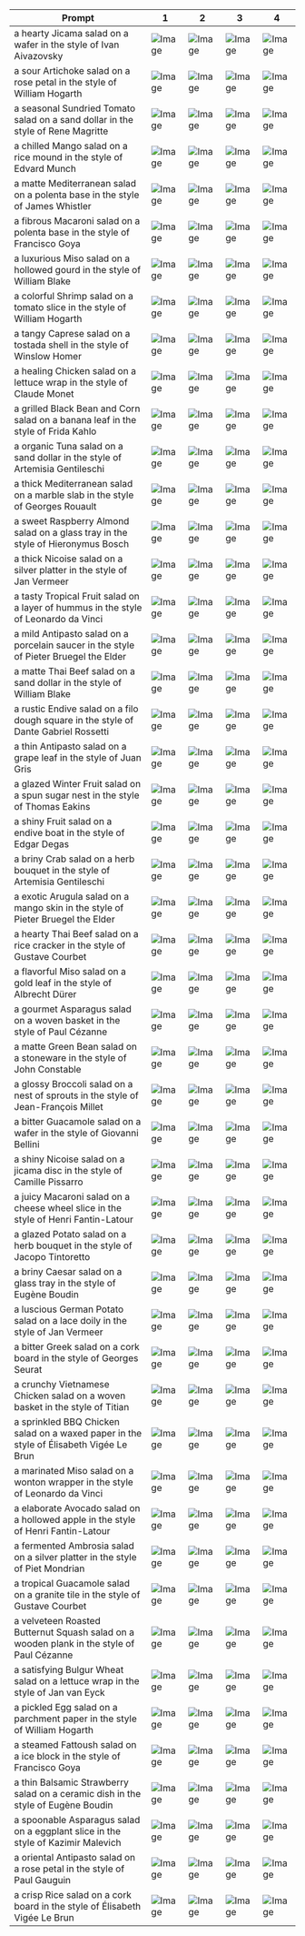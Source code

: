 | Prompt | 1 | 2 | 3 | 4 |
|-|-|-|-|-|
| a hearty Jicama salad on a wafer in the style of Ivan Aivazovsky | ![Image](https://salad-benchmark-public-assets.s3.us-east-2.amazonaws.com/sdxl/30352f45-2f2b-4006-b153-ce6f36fe7d00-0.jpg) | ![Image](https://salad-benchmark-public-assets.s3.us-east-2.amazonaws.com/sdxl/30352f45-2f2b-4006-b153-ce6f36fe7d00-1.jpg) | ![Image](https://salad-benchmark-public-assets.s3.us-east-2.amazonaws.com/sdxl/30352f45-2f2b-4006-b153-ce6f36fe7d00-2.jpg) | ![Image](https://salad-benchmark-public-assets.s3.us-east-2.amazonaws.com/sdxl/30352f45-2f2b-4006-b153-ce6f36fe7d00-3.jpg) |
| a sour Artichoke salad on a rose petal in the style of William Hogarth | ![Image](https://salad-benchmark-public-assets.s3.us-east-2.amazonaws.com/sdxl/fbc766dc-786c-4bd2-81d9-21efda0f384e-0.jpg) | ![Image](https://salad-benchmark-public-assets.s3.us-east-2.amazonaws.com/sdxl/fbc766dc-786c-4bd2-81d9-21efda0f384e-1.jpg) | ![Image](https://salad-benchmark-public-assets.s3.us-east-2.amazonaws.com/sdxl/fbc766dc-786c-4bd2-81d9-21efda0f384e-2.jpg) | ![Image](https://salad-benchmark-public-assets.s3.us-east-2.amazonaws.com/sdxl/fbc766dc-786c-4bd2-81d9-21efda0f384e-3.jpg) |
| a seasonal Sundried Tomato salad on a sand dollar in the style of Rene Magritte | ![Image](https://salad-benchmark-public-assets.s3.us-east-2.amazonaws.com/sdxl/a275e95f-ec7f-4735-b43f-24e7a3e23949-0.jpg) | ![Image](https://salad-benchmark-public-assets.s3.us-east-2.amazonaws.com/sdxl/a275e95f-ec7f-4735-b43f-24e7a3e23949-1.jpg) | ![Image](https://salad-benchmark-public-assets.s3.us-east-2.amazonaws.com/sdxl/a275e95f-ec7f-4735-b43f-24e7a3e23949-2.jpg) | ![Image](https://salad-benchmark-public-assets.s3.us-east-2.amazonaws.com/sdxl/a275e95f-ec7f-4735-b43f-24e7a3e23949-3.jpg) |
| a chilled Mango salad on a rice mound in the style of Edvard Munch | ![Image](https://salad-benchmark-public-assets.s3.us-east-2.amazonaws.com/sdxl/1a0e79ed-1532-4f42-a796-734290ec97d6-0.jpg) | ![Image](https://salad-benchmark-public-assets.s3.us-east-2.amazonaws.com/sdxl/1a0e79ed-1532-4f42-a796-734290ec97d6-1.jpg) | ![Image](https://salad-benchmark-public-assets.s3.us-east-2.amazonaws.com/sdxl/1a0e79ed-1532-4f42-a796-734290ec97d6-2.jpg) | ![Image](https://salad-benchmark-public-assets.s3.us-east-2.amazonaws.com/sdxl/1a0e79ed-1532-4f42-a796-734290ec97d6-3.jpg) |
| a matte Mediterranean salad on a polenta base in the style of James Whistler | ![Image](https://salad-benchmark-public-assets.s3.us-east-2.amazonaws.com/sdxl/aedf73c9-2add-410b-8a5e-7f655e59a6aa-0.jpg) | ![Image](https://salad-benchmark-public-assets.s3.us-east-2.amazonaws.com/sdxl/aedf73c9-2add-410b-8a5e-7f655e59a6aa-1.jpg) | ![Image](https://salad-benchmark-public-assets.s3.us-east-2.amazonaws.com/sdxl/aedf73c9-2add-410b-8a5e-7f655e59a6aa-2.jpg) | ![Image](https://salad-benchmark-public-assets.s3.us-east-2.amazonaws.com/sdxl/aedf73c9-2add-410b-8a5e-7f655e59a6aa-3.jpg) |
| a fibrous Macaroni salad on a polenta base in the style of Francisco Goya | ![Image](https://salad-benchmark-public-assets.s3.us-east-2.amazonaws.com/sdxl/d1b101bf-bc05-4d65-b488-e39f5c55926a-0.jpg) | ![Image](https://salad-benchmark-public-assets.s3.us-east-2.amazonaws.com/sdxl/d1b101bf-bc05-4d65-b488-e39f5c55926a-1.jpg) | ![Image](https://salad-benchmark-public-assets.s3.us-east-2.amazonaws.com/sdxl/d1b101bf-bc05-4d65-b488-e39f5c55926a-2.jpg) | ![Image](https://salad-benchmark-public-assets.s3.us-east-2.amazonaws.com/sdxl/d1b101bf-bc05-4d65-b488-e39f5c55926a-3.jpg) |
| a luxurious Miso salad on a hollowed gourd in the style of William Blake | ![Image](https://salad-benchmark-public-assets.s3.us-east-2.amazonaws.com/sdxl/c6c61ad9-e573-4d0e-8115-45e84158fcdd-0.jpg) | ![Image](https://salad-benchmark-public-assets.s3.us-east-2.amazonaws.com/sdxl/c6c61ad9-e573-4d0e-8115-45e84158fcdd-1.jpg) | ![Image](https://salad-benchmark-public-assets.s3.us-east-2.amazonaws.com/sdxl/c6c61ad9-e573-4d0e-8115-45e84158fcdd-2.jpg) | ![Image](https://salad-benchmark-public-assets.s3.us-east-2.amazonaws.com/sdxl/c6c61ad9-e573-4d0e-8115-45e84158fcdd-3.jpg) |
| a colorful Shrimp salad on a tomato slice in the style of William Hogarth | ![Image](https://salad-benchmark-public-assets.s3.us-east-2.amazonaws.com/sdxl/c1a1f81a-ebd7-4b06-86d1-ad947d74138d-0.jpg) | ![Image](https://salad-benchmark-public-assets.s3.us-east-2.amazonaws.com/sdxl/c1a1f81a-ebd7-4b06-86d1-ad947d74138d-1.jpg) | ![Image](https://salad-benchmark-public-assets.s3.us-east-2.amazonaws.com/sdxl/c1a1f81a-ebd7-4b06-86d1-ad947d74138d-2.jpg) | ![Image](https://salad-benchmark-public-assets.s3.us-east-2.amazonaws.com/sdxl/c1a1f81a-ebd7-4b06-86d1-ad947d74138d-3.jpg) |
| a tangy Caprese salad on a tostada shell in the style of Winslow Homer | ![Image](https://salad-benchmark-public-assets.s3.us-east-2.amazonaws.com/sdxl/64b7a7f8-09a2-44ce-927f-9c6dbc8b3057-0.jpg) | ![Image](https://salad-benchmark-public-assets.s3.us-east-2.amazonaws.com/sdxl/64b7a7f8-09a2-44ce-927f-9c6dbc8b3057-1.jpg) | ![Image](https://salad-benchmark-public-assets.s3.us-east-2.amazonaws.com/sdxl/64b7a7f8-09a2-44ce-927f-9c6dbc8b3057-2.jpg) | ![Image](https://salad-benchmark-public-assets.s3.us-east-2.amazonaws.com/sdxl/64b7a7f8-09a2-44ce-927f-9c6dbc8b3057-3.jpg) |
| a healing Chicken salad on a lettuce wrap in the style of Claude Monet | ![Image](https://salad-benchmark-public-assets.s3.us-east-2.amazonaws.com/sdxl/c9dd1e09-08e4-46fb-9e4a-9e4b49fe912a-0.jpg) | ![Image](https://salad-benchmark-public-assets.s3.us-east-2.amazonaws.com/sdxl/c9dd1e09-08e4-46fb-9e4a-9e4b49fe912a-1.jpg) | ![Image](https://salad-benchmark-public-assets.s3.us-east-2.amazonaws.com/sdxl/c9dd1e09-08e4-46fb-9e4a-9e4b49fe912a-2.jpg) | ![Image](https://salad-benchmark-public-assets.s3.us-east-2.amazonaws.com/sdxl/c9dd1e09-08e4-46fb-9e4a-9e4b49fe912a-3.jpg) |
| a grilled Black Bean and Corn salad on a banana leaf in the style of Frida Kahlo | ![Image](https://salad-benchmark-public-assets.s3.us-east-2.amazonaws.com/sdxl/636ea728-ba04-4809-a5a6-acd7f132daf4-0.jpg) | ![Image](https://salad-benchmark-public-assets.s3.us-east-2.amazonaws.com/sdxl/636ea728-ba04-4809-a5a6-acd7f132daf4-1.jpg) | ![Image](https://salad-benchmark-public-assets.s3.us-east-2.amazonaws.com/sdxl/636ea728-ba04-4809-a5a6-acd7f132daf4-2.jpg) | ![Image](https://salad-benchmark-public-assets.s3.us-east-2.amazonaws.com/sdxl/636ea728-ba04-4809-a5a6-acd7f132daf4-3.jpg) |
| a organic Tuna salad on a sand dollar in the style of Artemisia Gentileschi | ![Image](https://salad-benchmark-public-assets.s3.us-east-2.amazonaws.com/sdxl/349dbbdb-32b6-4385-a67f-8a25698bfe32-0.jpg) | ![Image](https://salad-benchmark-public-assets.s3.us-east-2.amazonaws.com/sdxl/349dbbdb-32b6-4385-a67f-8a25698bfe32-1.jpg) | ![Image](https://salad-benchmark-public-assets.s3.us-east-2.amazonaws.com/sdxl/349dbbdb-32b6-4385-a67f-8a25698bfe32-2.jpg) | ![Image](https://salad-benchmark-public-assets.s3.us-east-2.amazonaws.com/sdxl/349dbbdb-32b6-4385-a67f-8a25698bfe32-3.jpg) |
| a thick Mediterranean salad on a marble slab in the style of Georges Rouault | ![Image](https://salad-benchmark-public-assets.s3.us-east-2.amazonaws.com/sdxl/03eaa9e4-86c9-46dd-b161-388e3290631f-0.jpg) | ![Image](https://salad-benchmark-public-assets.s3.us-east-2.amazonaws.com/sdxl/03eaa9e4-86c9-46dd-b161-388e3290631f-1.jpg) | ![Image](https://salad-benchmark-public-assets.s3.us-east-2.amazonaws.com/sdxl/03eaa9e4-86c9-46dd-b161-388e3290631f-2.jpg) | ![Image](https://salad-benchmark-public-assets.s3.us-east-2.amazonaws.com/sdxl/03eaa9e4-86c9-46dd-b161-388e3290631f-3.jpg) |
| a sweet Raspberry Almond salad on a glass tray in the style of Hieronymus Bosch | ![Image](https://salad-benchmark-public-assets.s3.us-east-2.amazonaws.com/sdxl/04a7695c-ace1-4646-bc86-b128c3e4668f-0.jpg) | ![Image](https://salad-benchmark-public-assets.s3.us-east-2.amazonaws.com/sdxl/04a7695c-ace1-4646-bc86-b128c3e4668f-1.jpg) | ![Image](https://salad-benchmark-public-assets.s3.us-east-2.amazonaws.com/sdxl/04a7695c-ace1-4646-bc86-b128c3e4668f-2.jpg) | ![Image](https://salad-benchmark-public-assets.s3.us-east-2.amazonaws.com/sdxl/04a7695c-ace1-4646-bc86-b128c3e4668f-3.jpg) |
| a thick Nicoise salad on a silver platter in the style of Jan Vermeer | ![Image](https://salad-benchmark-public-assets.s3.us-east-2.amazonaws.com/sdxl/92398582-8b66-4ac3-97bf-666189341f5c-0.jpg) | ![Image](https://salad-benchmark-public-assets.s3.us-east-2.amazonaws.com/sdxl/92398582-8b66-4ac3-97bf-666189341f5c-1.jpg) | ![Image](https://salad-benchmark-public-assets.s3.us-east-2.amazonaws.com/sdxl/92398582-8b66-4ac3-97bf-666189341f5c-2.jpg) | ![Image](https://salad-benchmark-public-assets.s3.us-east-2.amazonaws.com/sdxl/92398582-8b66-4ac3-97bf-666189341f5c-3.jpg) |
| a tasty Tropical Fruit salad on a layer of hummus in the style of Leonardo da Vinci | ![Image](https://salad-benchmark-public-assets.s3.us-east-2.amazonaws.com/sdxl/56187dd8-db80-4f35-bb3e-779f84c2cee6-0.jpg) | ![Image](https://salad-benchmark-public-assets.s3.us-east-2.amazonaws.com/sdxl/56187dd8-db80-4f35-bb3e-779f84c2cee6-1.jpg) | ![Image](https://salad-benchmark-public-assets.s3.us-east-2.amazonaws.com/sdxl/56187dd8-db80-4f35-bb3e-779f84c2cee6-2.jpg) | ![Image](https://salad-benchmark-public-assets.s3.us-east-2.amazonaws.com/sdxl/56187dd8-db80-4f35-bb3e-779f84c2cee6-3.jpg) |
| a mild Antipasto salad on a porcelain saucer in the style of Pieter Bruegel the Elder | ![Image](https://salad-benchmark-public-assets.s3.us-east-2.amazonaws.com/sdxl/dc7c6259-c9ec-463f-869c-6b4df379902c-0.jpg) | ![Image](https://salad-benchmark-public-assets.s3.us-east-2.amazonaws.com/sdxl/dc7c6259-c9ec-463f-869c-6b4df379902c-1.jpg) | ![Image](https://salad-benchmark-public-assets.s3.us-east-2.amazonaws.com/sdxl/dc7c6259-c9ec-463f-869c-6b4df379902c-2.jpg) | ![Image](https://salad-benchmark-public-assets.s3.us-east-2.amazonaws.com/sdxl/dc7c6259-c9ec-463f-869c-6b4df379902c-3.jpg) |
| a matte Thai Beef salad on a sand dollar in the style of William Blake | ![Image](https://salad-benchmark-public-assets.s3.us-east-2.amazonaws.com/sdxl/bf59a0d3-0a05-43a6-9aec-2068bcb227b7-0.jpg) | ![Image](https://salad-benchmark-public-assets.s3.us-east-2.amazonaws.com/sdxl/bf59a0d3-0a05-43a6-9aec-2068bcb227b7-1.jpg) | ![Image](https://salad-benchmark-public-assets.s3.us-east-2.amazonaws.com/sdxl/bf59a0d3-0a05-43a6-9aec-2068bcb227b7-2.jpg) | ![Image](https://salad-benchmark-public-assets.s3.us-east-2.amazonaws.com/sdxl/bf59a0d3-0a05-43a6-9aec-2068bcb227b7-3.jpg) |
| a rustic Endive salad on a filo dough square in the style of Dante Gabriel Rossetti | ![Image](https://salad-benchmark-public-assets.s3.us-east-2.amazonaws.com/sdxl/27c1c622-c567-4bf9-b278-8a66fbf54ade-0.jpg) | ![Image](https://salad-benchmark-public-assets.s3.us-east-2.amazonaws.com/sdxl/27c1c622-c567-4bf9-b278-8a66fbf54ade-1.jpg) | ![Image](https://salad-benchmark-public-assets.s3.us-east-2.amazonaws.com/sdxl/27c1c622-c567-4bf9-b278-8a66fbf54ade-2.jpg) | ![Image](https://salad-benchmark-public-assets.s3.us-east-2.amazonaws.com/sdxl/27c1c622-c567-4bf9-b278-8a66fbf54ade-3.jpg) |
| a thin Antipasto salad on a grape leaf in the style of Juan Gris | ![Image](https://salad-benchmark-public-assets.s3.us-east-2.amazonaws.com/sdxl/4c565db7-64e4-4442-b6f7-a62fd22f5982-0.jpg) | ![Image](https://salad-benchmark-public-assets.s3.us-east-2.amazonaws.com/sdxl/4c565db7-64e4-4442-b6f7-a62fd22f5982-1.jpg) | ![Image](https://salad-benchmark-public-assets.s3.us-east-2.amazonaws.com/sdxl/4c565db7-64e4-4442-b6f7-a62fd22f5982-2.jpg) | ![Image](https://salad-benchmark-public-assets.s3.us-east-2.amazonaws.com/sdxl/4c565db7-64e4-4442-b6f7-a62fd22f5982-3.jpg) |
| a glazed Winter Fruit salad on a spun sugar nest in the style of Thomas Eakins | ![Image](https://salad-benchmark-public-assets.s3.us-east-2.amazonaws.com/sdxl/0f178a6d-8f18-44c7-9e83-3401525f9806-0.jpg) | ![Image](https://salad-benchmark-public-assets.s3.us-east-2.amazonaws.com/sdxl/0f178a6d-8f18-44c7-9e83-3401525f9806-1.jpg) | ![Image](https://salad-benchmark-public-assets.s3.us-east-2.amazonaws.com/sdxl/0f178a6d-8f18-44c7-9e83-3401525f9806-2.jpg) | ![Image](https://salad-benchmark-public-assets.s3.us-east-2.amazonaws.com/sdxl/0f178a6d-8f18-44c7-9e83-3401525f9806-3.jpg) |
| a shiny Fruit salad on a endive boat in the style of Edgar Degas | ![Image](https://salad-benchmark-public-assets.s3.us-east-2.amazonaws.com/sdxl/488b706a-b8ad-4afd-86f0-3b632cf42395-0.jpg) | ![Image](https://salad-benchmark-public-assets.s3.us-east-2.amazonaws.com/sdxl/488b706a-b8ad-4afd-86f0-3b632cf42395-1.jpg) | ![Image](https://salad-benchmark-public-assets.s3.us-east-2.amazonaws.com/sdxl/488b706a-b8ad-4afd-86f0-3b632cf42395-2.jpg) | ![Image](https://salad-benchmark-public-assets.s3.us-east-2.amazonaws.com/sdxl/488b706a-b8ad-4afd-86f0-3b632cf42395-3.jpg) |
| a briny Crab salad on a herb bouquet in the style of Artemisia Gentileschi | ![Image](https://salad-benchmark-public-assets.s3.us-east-2.amazonaws.com/sdxl/1ea5be2e-405f-4f02-95d3-de3373b216c9-0.jpg) | ![Image](https://salad-benchmark-public-assets.s3.us-east-2.amazonaws.com/sdxl/1ea5be2e-405f-4f02-95d3-de3373b216c9-1.jpg) | ![Image](https://salad-benchmark-public-assets.s3.us-east-2.amazonaws.com/sdxl/1ea5be2e-405f-4f02-95d3-de3373b216c9-2.jpg) | ![Image](https://salad-benchmark-public-assets.s3.us-east-2.amazonaws.com/sdxl/1ea5be2e-405f-4f02-95d3-de3373b216c9-3.jpg) |
| a exotic Arugula salad on a mango skin in the style of Pieter Bruegel the Elder | ![Image](https://salad-benchmark-public-assets.s3.us-east-2.amazonaws.com/sdxl/bd967806-8617-4756-974c-35846a6588b2-0.jpg) | ![Image](https://salad-benchmark-public-assets.s3.us-east-2.amazonaws.com/sdxl/bd967806-8617-4756-974c-35846a6588b2-1.jpg) | ![Image](https://salad-benchmark-public-assets.s3.us-east-2.amazonaws.com/sdxl/bd967806-8617-4756-974c-35846a6588b2-2.jpg) | ![Image](https://salad-benchmark-public-assets.s3.us-east-2.amazonaws.com/sdxl/bd967806-8617-4756-974c-35846a6588b2-3.jpg) |
| a hearty Thai Beef salad on a rice cracker in the style of Gustave Courbet | ![Image](https://salad-benchmark-public-assets.s3.us-east-2.amazonaws.com/sdxl/30188955-539f-408e-8dee-62699d4582b5-0.jpg) | ![Image](https://salad-benchmark-public-assets.s3.us-east-2.amazonaws.com/sdxl/30188955-539f-408e-8dee-62699d4582b5-1.jpg) | ![Image](https://salad-benchmark-public-assets.s3.us-east-2.amazonaws.com/sdxl/30188955-539f-408e-8dee-62699d4582b5-2.jpg) | ![Image](https://salad-benchmark-public-assets.s3.us-east-2.amazonaws.com/sdxl/30188955-539f-408e-8dee-62699d4582b5-3.jpg) |
| a flavorful Miso salad on a gold leaf in the style of Albrecht Dürer | ![Image](https://salad-benchmark-public-assets.s3.us-east-2.amazonaws.com/sdxl/3bad1cf3-0d79-4994-a6be-80d0a9e30ea5-0.jpg) | ![Image](https://salad-benchmark-public-assets.s3.us-east-2.amazonaws.com/sdxl/3bad1cf3-0d79-4994-a6be-80d0a9e30ea5-1.jpg) | ![Image](https://salad-benchmark-public-assets.s3.us-east-2.amazonaws.com/sdxl/3bad1cf3-0d79-4994-a6be-80d0a9e30ea5-2.jpg) | ![Image](https://salad-benchmark-public-assets.s3.us-east-2.amazonaws.com/sdxl/3bad1cf3-0d79-4994-a6be-80d0a9e30ea5-3.jpg) |
| a gourmet Asparagus salad on a woven basket in the style of Paul Cézanne | ![Image](https://salad-benchmark-public-assets.s3.us-east-2.amazonaws.com/sdxl/5a007023-7499-4b15-9417-e2635316197d-0.jpg) | ![Image](https://salad-benchmark-public-assets.s3.us-east-2.amazonaws.com/sdxl/5a007023-7499-4b15-9417-e2635316197d-1.jpg) | ![Image](https://salad-benchmark-public-assets.s3.us-east-2.amazonaws.com/sdxl/5a007023-7499-4b15-9417-e2635316197d-2.jpg) | ![Image](https://salad-benchmark-public-assets.s3.us-east-2.amazonaws.com/sdxl/5a007023-7499-4b15-9417-e2635316197d-3.jpg) |
| a matte Green Bean salad on a stoneware in the style of John Constable | ![Image](https://salad-benchmark-public-assets.s3.us-east-2.amazonaws.com/sdxl/0f20408f-ca6b-45d5-a67f-b4ff808f60af-0.jpg) | ![Image](https://salad-benchmark-public-assets.s3.us-east-2.amazonaws.com/sdxl/0f20408f-ca6b-45d5-a67f-b4ff808f60af-1.jpg) | ![Image](https://salad-benchmark-public-assets.s3.us-east-2.amazonaws.com/sdxl/0f20408f-ca6b-45d5-a67f-b4ff808f60af-2.jpg) | ![Image](https://salad-benchmark-public-assets.s3.us-east-2.amazonaws.com/sdxl/0f20408f-ca6b-45d5-a67f-b4ff808f60af-3.jpg) |
| a glossy Broccoli salad on a nest of sprouts in the style of Jean-François Millet | ![Image](https://salad-benchmark-public-assets.s3.us-east-2.amazonaws.com/sdxl/5eaa933d-af2b-44ac-bc0d-f7da0f9558be-0.jpg) | ![Image](https://salad-benchmark-public-assets.s3.us-east-2.amazonaws.com/sdxl/5eaa933d-af2b-44ac-bc0d-f7da0f9558be-1.jpg) | ![Image](https://salad-benchmark-public-assets.s3.us-east-2.amazonaws.com/sdxl/5eaa933d-af2b-44ac-bc0d-f7da0f9558be-2.jpg) | ![Image](https://salad-benchmark-public-assets.s3.us-east-2.amazonaws.com/sdxl/5eaa933d-af2b-44ac-bc0d-f7da0f9558be-3.jpg) |
| a bitter Guacamole salad on a wafer in the style of Giovanni Bellini | ![Image](https://salad-benchmark-public-assets.s3.us-east-2.amazonaws.com/sdxl/72af1bd5-4014-493a-b72c-b31f69595e7d-0.jpg) | ![Image](https://salad-benchmark-public-assets.s3.us-east-2.amazonaws.com/sdxl/72af1bd5-4014-493a-b72c-b31f69595e7d-1.jpg) | ![Image](https://salad-benchmark-public-assets.s3.us-east-2.amazonaws.com/sdxl/72af1bd5-4014-493a-b72c-b31f69595e7d-2.jpg) | ![Image](https://salad-benchmark-public-assets.s3.us-east-2.amazonaws.com/sdxl/72af1bd5-4014-493a-b72c-b31f69595e7d-3.jpg) |
| a shiny Nicoise salad on a jicama disc in the style of Camille Pissarro | ![Image](https://salad-benchmark-public-assets.s3.us-east-2.amazonaws.com/sdxl/969738ec-f5dd-4d08-804b-18a2f70ed22f-0.jpg) | ![Image](https://salad-benchmark-public-assets.s3.us-east-2.amazonaws.com/sdxl/969738ec-f5dd-4d08-804b-18a2f70ed22f-1.jpg) | ![Image](https://salad-benchmark-public-assets.s3.us-east-2.amazonaws.com/sdxl/969738ec-f5dd-4d08-804b-18a2f70ed22f-2.jpg) | ![Image](https://salad-benchmark-public-assets.s3.us-east-2.amazonaws.com/sdxl/969738ec-f5dd-4d08-804b-18a2f70ed22f-3.jpg) |
| a juicy Macaroni salad on a cheese wheel slice in the style of Henri Fantin-Latour | ![Image](https://salad-benchmark-public-assets.s3.us-east-2.amazonaws.com/sdxl/14a2ddf8-84b6-4bf2-90f7-0091208045cf-0.jpg) | ![Image](https://salad-benchmark-public-assets.s3.us-east-2.amazonaws.com/sdxl/14a2ddf8-84b6-4bf2-90f7-0091208045cf-1.jpg) | ![Image](https://salad-benchmark-public-assets.s3.us-east-2.amazonaws.com/sdxl/14a2ddf8-84b6-4bf2-90f7-0091208045cf-2.jpg) | ![Image](https://salad-benchmark-public-assets.s3.us-east-2.amazonaws.com/sdxl/14a2ddf8-84b6-4bf2-90f7-0091208045cf-3.jpg) |
| a glazed Potato salad on a herb bouquet in the style of Jacopo Tintoretto | ![Image](https://salad-benchmark-public-assets.s3.us-east-2.amazonaws.com/sdxl/9556f108-9725-449f-ae2a-4a0fc997ffe3-0.jpg) | ![Image](https://salad-benchmark-public-assets.s3.us-east-2.amazonaws.com/sdxl/9556f108-9725-449f-ae2a-4a0fc997ffe3-1.jpg) | ![Image](https://salad-benchmark-public-assets.s3.us-east-2.amazonaws.com/sdxl/9556f108-9725-449f-ae2a-4a0fc997ffe3-2.jpg) | ![Image](https://salad-benchmark-public-assets.s3.us-east-2.amazonaws.com/sdxl/9556f108-9725-449f-ae2a-4a0fc997ffe3-3.jpg) |
| a briny Caesar salad on a glass tray in the style of Eugène Boudin | ![Image](https://salad-benchmark-public-assets.s3.us-east-2.amazonaws.com/sdxl/938e2691-3d5d-41c7-8626-ad244e713cc5-0.jpg) | ![Image](https://salad-benchmark-public-assets.s3.us-east-2.amazonaws.com/sdxl/938e2691-3d5d-41c7-8626-ad244e713cc5-1.jpg) | ![Image](https://salad-benchmark-public-assets.s3.us-east-2.amazonaws.com/sdxl/938e2691-3d5d-41c7-8626-ad244e713cc5-2.jpg) | ![Image](https://salad-benchmark-public-assets.s3.us-east-2.amazonaws.com/sdxl/938e2691-3d5d-41c7-8626-ad244e713cc5-3.jpg) |
| a luscious German Potato salad on a lace doily in the style of Jan Vermeer | ![Image](https://salad-benchmark-public-assets.s3.us-east-2.amazonaws.com/sdxl/dbd9f418-deb5-4ca9-9588-31b796a833b3-0.jpg) | ![Image](https://salad-benchmark-public-assets.s3.us-east-2.amazonaws.com/sdxl/dbd9f418-deb5-4ca9-9588-31b796a833b3-1.jpg) | ![Image](https://salad-benchmark-public-assets.s3.us-east-2.amazonaws.com/sdxl/dbd9f418-deb5-4ca9-9588-31b796a833b3-2.jpg) | ![Image](https://salad-benchmark-public-assets.s3.us-east-2.amazonaws.com/sdxl/dbd9f418-deb5-4ca9-9588-31b796a833b3-3.jpg) |
| a bitter Greek salad on a cork board in the style of Georges Seurat | ![Image](https://salad-benchmark-public-assets.s3.us-east-2.amazonaws.com/sdxl/8699c08b-26e2-403c-9021-75ee00c17a8c-0.jpg) | ![Image](https://salad-benchmark-public-assets.s3.us-east-2.amazonaws.com/sdxl/8699c08b-26e2-403c-9021-75ee00c17a8c-1.jpg) | ![Image](https://salad-benchmark-public-assets.s3.us-east-2.amazonaws.com/sdxl/8699c08b-26e2-403c-9021-75ee00c17a8c-2.jpg) | ![Image](https://salad-benchmark-public-assets.s3.us-east-2.amazonaws.com/sdxl/8699c08b-26e2-403c-9021-75ee00c17a8c-3.jpg) |
| a crunchy Vietnamese Chicken salad on a woven basket in the style of Titian | ![Image](https://salad-benchmark-public-assets.s3.us-east-2.amazonaws.com/sdxl/1a83db98-4fac-493b-b1ee-6874c73c1560-0.jpg) | ![Image](https://salad-benchmark-public-assets.s3.us-east-2.amazonaws.com/sdxl/1a83db98-4fac-493b-b1ee-6874c73c1560-1.jpg) | ![Image](https://salad-benchmark-public-assets.s3.us-east-2.amazonaws.com/sdxl/1a83db98-4fac-493b-b1ee-6874c73c1560-2.jpg) | ![Image](https://salad-benchmark-public-assets.s3.us-east-2.amazonaws.com/sdxl/1a83db98-4fac-493b-b1ee-6874c73c1560-3.jpg) |
| a sprinkled BBQ Chicken salad on a waxed paper in the style of Élisabeth Vigée Le Brun | ![Image](https://salad-benchmark-public-assets.s3.us-east-2.amazonaws.com/sdxl/ccbd592b-18e4-449f-9b3c-91c9f2b3584a-0.jpg) | ![Image](https://salad-benchmark-public-assets.s3.us-east-2.amazonaws.com/sdxl/ccbd592b-18e4-449f-9b3c-91c9f2b3584a-1.jpg) | ![Image](https://salad-benchmark-public-assets.s3.us-east-2.amazonaws.com/sdxl/ccbd592b-18e4-449f-9b3c-91c9f2b3584a-2.jpg) | ![Image](https://salad-benchmark-public-assets.s3.us-east-2.amazonaws.com/sdxl/ccbd592b-18e4-449f-9b3c-91c9f2b3584a-3.jpg) |
| a marinated Miso salad on a wonton wrapper in the style of Leonardo da Vinci | ![Image](https://salad-benchmark-public-assets.s3.us-east-2.amazonaws.com/sdxl/8e53b5e9-7f86-44d8-a18c-dfbe046ea30a-0.jpg) | ![Image](https://salad-benchmark-public-assets.s3.us-east-2.amazonaws.com/sdxl/8e53b5e9-7f86-44d8-a18c-dfbe046ea30a-1.jpg) | ![Image](https://salad-benchmark-public-assets.s3.us-east-2.amazonaws.com/sdxl/8e53b5e9-7f86-44d8-a18c-dfbe046ea30a-2.jpg) | ![Image](https://salad-benchmark-public-assets.s3.us-east-2.amazonaws.com/sdxl/8e53b5e9-7f86-44d8-a18c-dfbe046ea30a-3.jpg) |
| a elaborate Avocado salad on a hollowed apple in the style of Henri Fantin-Latour | ![Image](https://salad-benchmark-public-assets.s3.us-east-2.amazonaws.com/sdxl/e3666746-070e-4037-925c-e5aeb5fafc03-0.jpg) | ![Image](https://salad-benchmark-public-assets.s3.us-east-2.amazonaws.com/sdxl/e3666746-070e-4037-925c-e5aeb5fafc03-1.jpg) | ![Image](https://salad-benchmark-public-assets.s3.us-east-2.amazonaws.com/sdxl/e3666746-070e-4037-925c-e5aeb5fafc03-2.jpg) | ![Image](https://salad-benchmark-public-assets.s3.us-east-2.amazonaws.com/sdxl/e3666746-070e-4037-925c-e5aeb5fafc03-3.jpg) |
| a fermented Ambrosia salad on a silver platter in the style of Piet Mondrian | ![Image](https://salad-benchmark-public-assets.s3.us-east-2.amazonaws.com/sdxl/0d31554a-ceff-42b6-94fe-9ffd3732fc76-0.jpg) | ![Image](https://salad-benchmark-public-assets.s3.us-east-2.amazonaws.com/sdxl/0d31554a-ceff-42b6-94fe-9ffd3732fc76-1.jpg) | ![Image](https://salad-benchmark-public-assets.s3.us-east-2.amazonaws.com/sdxl/0d31554a-ceff-42b6-94fe-9ffd3732fc76-2.jpg) | ![Image](https://salad-benchmark-public-assets.s3.us-east-2.amazonaws.com/sdxl/0d31554a-ceff-42b6-94fe-9ffd3732fc76-3.jpg) |
| a tropical Guacamole salad on a granite tile in the style of Gustave Courbet | ![Image](https://salad-benchmark-public-assets.s3.us-east-2.amazonaws.com/sdxl/e769db6e-87e8-441d-8de6-b473acecde79-0.jpg) | ![Image](https://salad-benchmark-public-assets.s3.us-east-2.amazonaws.com/sdxl/e769db6e-87e8-441d-8de6-b473acecde79-1.jpg) | ![Image](https://salad-benchmark-public-assets.s3.us-east-2.amazonaws.com/sdxl/e769db6e-87e8-441d-8de6-b473acecde79-2.jpg) | ![Image](https://salad-benchmark-public-assets.s3.us-east-2.amazonaws.com/sdxl/e769db6e-87e8-441d-8de6-b473acecde79-3.jpg) |
| a velveteen Roasted Butternut Squash salad on a wooden plank in the style of Paul Cézanne | ![Image](https://salad-benchmark-public-assets.s3.us-east-2.amazonaws.com/sdxl/830d2cdd-c19f-4ad8-b0fa-4a54ba95b576-0.jpg) | ![Image](https://salad-benchmark-public-assets.s3.us-east-2.amazonaws.com/sdxl/830d2cdd-c19f-4ad8-b0fa-4a54ba95b576-1.jpg) | ![Image](https://salad-benchmark-public-assets.s3.us-east-2.amazonaws.com/sdxl/830d2cdd-c19f-4ad8-b0fa-4a54ba95b576-2.jpg) | ![Image](https://salad-benchmark-public-assets.s3.us-east-2.amazonaws.com/sdxl/830d2cdd-c19f-4ad8-b0fa-4a54ba95b576-3.jpg) |
| a satisfying Bulgur Wheat salad on a lettuce wrap in the style of Jan van Eyck | ![Image](https://salad-benchmark-public-assets.s3.us-east-2.amazonaws.com/sdxl/acb644e4-7633-44b3-9376-2528a188525f-0.jpg) | ![Image](https://salad-benchmark-public-assets.s3.us-east-2.amazonaws.com/sdxl/acb644e4-7633-44b3-9376-2528a188525f-1.jpg) | ![Image](https://salad-benchmark-public-assets.s3.us-east-2.amazonaws.com/sdxl/acb644e4-7633-44b3-9376-2528a188525f-2.jpg) | ![Image](https://salad-benchmark-public-assets.s3.us-east-2.amazonaws.com/sdxl/acb644e4-7633-44b3-9376-2528a188525f-3.jpg) |
| a pickled Egg salad on a parchment paper in the style of William Hogarth | ![Image](https://salad-benchmark-public-assets.s3.us-east-2.amazonaws.com/sdxl/e04a76f3-8ca3-43f0-82f8-a143c3b89e85-0.jpg) | ![Image](https://salad-benchmark-public-assets.s3.us-east-2.amazonaws.com/sdxl/e04a76f3-8ca3-43f0-82f8-a143c3b89e85-1.jpg) | ![Image](https://salad-benchmark-public-assets.s3.us-east-2.amazonaws.com/sdxl/e04a76f3-8ca3-43f0-82f8-a143c3b89e85-2.jpg) | ![Image](https://salad-benchmark-public-assets.s3.us-east-2.amazonaws.com/sdxl/e04a76f3-8ca3-43f0-82f8-a143c3b89e85-3.jpg) |
| a steamed Fattoush salad on a ice block in the style of Francisco Goya | ![Image](https://salad-benchmark-public-assets.s3.us-east-2.amazonaws.com/sdxl/90ac9828-7b84-4b90-94af-0525f4eb8888-0.jpg) | ![Image](https://salad-benchmark-public-assets.s3.us-east-2.amazonaws.com/sdxl/90ac9828-7b84-4b90-94af-0525f4eb8888-1.jpg) | ![Image](https://salad-benchmark-public-assets.s3.us-east-2.amazonaws.com/sdxl/90ac9828-7b84-4b90-94af-0525f4eb8888-2.jpg) | ![Image](https://salad-benchmark-public-assets.s3.us-east-2.amazonaws.com/sdxl/90ac9828-7b84-4b90-94af-0525f4eb8888-3.jpg) |
| a thin Balsamic Strawberry salad on a ceramic dish in the style of Eugène Boudin | ![Image](https://salad-benchmark-public-assets.s3.us-east-2.amazonaws.com/sdxl/080033ba-901e-4dc2-9031-d9c1b71d0e01-0.jpg) | ![Image](https://salad-benchmark-public-assets.s3.us-east-2.amazonaws.com/sdxl/080033ba-901e-4dc2-9031-d9c1b71d0e01-1.jpg) | ![Image](https://salad-benchmark-public-assets.s3.us-east-2.amazonaws.com/sdxl/080033ba-901e-4dc2-9031-d9c1b71d0e01-2.jpg) | ![Image](https://salad-benchmark-public-assets.s3.us-east-2.amazonaws.com/sdxl/080033ba-901e-4dc2-9031-d9c1b71d0e01-3.jpg) |
| a spoonable Asparagus salad on a eggplant slice in the style of Kazimir Malevich | ![Image](https://salad-benchmark-public-assets.s3.us-east-2.amazonaws.com/sdxl/f8522beb-b6ab-4ab6-bbb9-1d7c3c67d917-0.jpg) | ![Image](https://salad-benchmark-public-assets.s3.us-east-2.amazonaws.com/sdxl/f8522beb-b6ab-4ab6-bbb9-1d7c3c67d917-1.jpg) | ![Image](https://salad-benchmark-public-assets.s3.us-east-2.amazonaws.com/sdxl/f8522beb-b6ab-4ab6-bbb9-1d7c3c67d917-2.jpg) | ![Image](https://salad-benchmark-public-assets.s3.us-east-2.amazonaws.com/sdxl/f8522beb-b6ab-4ab6-bbb9-1d7c3c67d917-3.jpg) |
| a oriental Antipasto salad on a rose petal in the style of Paul Gauguin | ![Image](https://salad-benchmark-public-assets.s3.us-east-2.amazonaws.com/sdxl/2d7cc827-f631-4e9f-94bd-82eb649d6023-0.jpg) | ![Image](https://salad-benchmark-public-assets.s3.us-east-2.amazonaws.com/sdxl/2d7cc827-f631-4e9f-94bd-82eb649d6023-1.jpg) | ![Image](https://salad-benchmark-public-assets.s3.us-east-2.amazonaws.com/sdxl/2d7cc827-f631-4e9f-94bd-82eb649d6023-2.jpg) | ![Image](https://salad-benchmark-public-assets.s3.us-east-2.amazonaws.com/sdxl/2d7cc827-f631-4e9f-94bd-82eb649d6023-3.jpg) |
| a crisp Rice salad on a cork board in the style of Élisabeth Vigée Le Brun | ![Image](https://salad-benchmark-public-assets.s3.us-east-2.amazonaws.com/sdxl/6e7665f7-12b9-4686-bf71-f33e43bf4e42-0.jpg) | ![Image](https://salad-benchmark-public-assets.s3.us-east-2.amazonaws.com/sdxl/6e7665f7-12b9-4686-bf71-f33e43bf4e42-1.jpg) | ![Image](https://salad-benchmark-public-assets.s3.us-east-2.amazonaws.com/sdxl/6e7665f7-12b9-4686-bf71-f33e43bf4e42-2.jpg) | ![Image](https://salad-benchmark-public-assets.s3.us-east-2.amazonaws.com/sdxl/6e7665f7-12b9-4686-bf71-f33e43bf4e42-3.jpg) |
